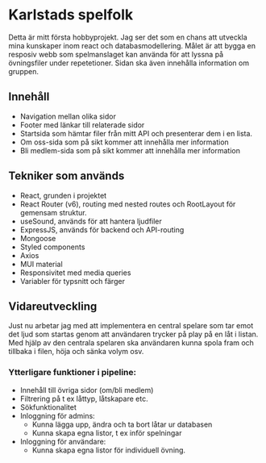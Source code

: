 # Karlstads spelfolk

Detta är mitt första hobbyprojekt. Jag ser det som en chans att utveckla mina kunskaper inom react och databasmodellering. Målet är att bygga en resposiv webb som spelmanslaget kan använda för att lyssna på övningsfiler under repetetioner. Sidan ska även innehålla information om gruppen. 


## Innehåll
- Navigation mellan olika sidor
- Footer med länkar till relaterade sidor
- Startsida som hämtar filer från mitt API och presenterar dem i en lista.
- Om oss-sida som på sikt kommer att innehålla mer information
- Bli medlem-sida som på sikt kommer att innehålla mer information


## Tekniker som används

- React, grunden i projektet
- React Router (v6), routing med nested routes och RootLayout för gemensam struktur.
- useSound, används för att hantera ljudfiler
- ExpressJS, används för backend och API-routing
- Mongoose
- Styled components
- Axios
- MUI material
- Responsivitet med media queries
- Variabler för typsnitt och färger


## Vidareutveckling

Just nu arbetar jag med att implementera en central spelare som tar emot det ljud som startas genom att användaren trycker på play på en låt i listan. Med hjälp av den centrala spelaren ska användaren kunna spola fram och tillbaka i filen, höja och sänka volym osv. 


### Ytterligare funktioner i pipeline:

- Innehåll till övriga sidor (om/bli medlem)
- Filtrering på t ex låttyp, låtskapare etc.
- Sökfunktionalitet
- Inloggning för admins:
    - Kunna lägga upp, ändra och ta bort låtar ur databasen
    - Kunna skapa egna listor, t ex inför spelningar
- Inloggning för användare:
    - Kunna skapa egna listor för individuell övning.


